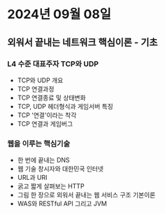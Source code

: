 # 2024년 09월 08일

## 외워서 끝내는 네트워크 핵심이론 - 기초

### L4 수준 대표주자 TCP와 UDP

- TCP와 UDP 개요
- TCP 연결과정
- TCP 연결종료 및 상태변화
- TCP, UDP 헤더형식과 게임서버 특징
- TCP '연결'이라는 착각
- TCP 연결과 게임버그

### 웹을 이루는 핵심기술

- 한 번에 끝내는 DNS
- 웹 기술 창시자와 대한민국 인터넷
- URL과 URI
- 굵고 짧게 살펴보는 HTTP
- 그림 한 장으로 외워서 끝내는 웹 서비스 구조 기본이론
- WAS와 RESTful API 그리고 JVM

